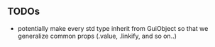 ## TODOs
- potentially make every std type inherit from GuiObject so that we generalize common props (.value, .linkify, and so on..)